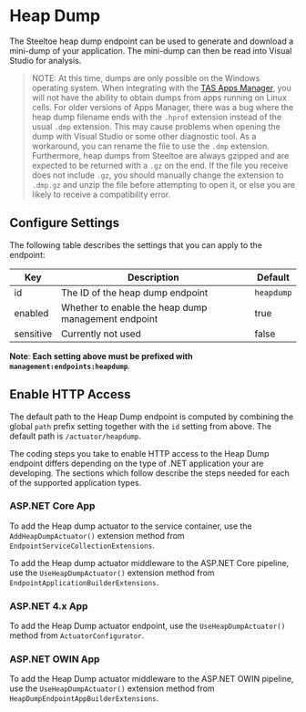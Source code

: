 # Heap Dump

The Steeltoe heap dump endpoint can be used to generate and download a mini-dump of your application. The mini-dump can then be read into Visual Studio for analysis.

>NOTE: At this time, dumps are only possible on the Windows operating system. When integrating with the [TAS Apps Manager](https://docs.pivotal.io/pivotalcf/2-0/console/index.html), you will not have the ability to obtain dumps from apps running on Linux cells. For older versions of Apps Manager, there was a bug where the heap dump filename ends with the `.hprof` extension instead of the usual `.dmp` extension. This may cause problems when opening the dump with Visual Studio or some other diagnostic tool. As a workaround, you can rename the file to use the `.dmp` extension. Furthermore, heap dumps from Steeltoe are always gzipped and are expected to be returned with a `.gz` on the end. If the file you receive does not include `.gz`, you should manually change the extension to `.dmp.gz` and unzip the file before attempting to open it, or else you are likely to receive a compatibility error.

## Configure Settings

The following table describes the settings that you can apply to the endpoint:

|Key|Description|Default|
|---|---|---|
|id|The ID of the heap dump endpoint|`heapdump`|
|enabled|Whether to enable the heap dump management endpoint|true|
|sensitive|Currently not used|false|

**Note**: **Each setting above must be prefixed with `management:endpoints:heapdump`**.

## Enable HTTP Access

The default path to the Heap Dump endpoint is computed by combining the global `path` prefix setting together with the `id` setting from above. The default path is `/actuator/heapdump`.

The coding steps you take to enable HTTP access to the Heap Dump endpoint differs depending on the type of .NET application your are developing.  The sections which follow describe the steps needed for each of the supported application types.

### ASP.NET Core App

To add the Heap dump actuator to the service container, use the `AddHeapDumpActuator()` extension method from `EndpointServiceCollectionExtensions`.

To add the Heap dump actuator middleware to the ASP.NET Core pipeline, use the `UseHeapDumpActuator()` extension method from `EndpointApplicationBuilderExtensions`.

### ASP.NET 4.x App

To add the Heap Dump actuator endpoint, use the `UseHeapDumpActuator()` method from `ActuatorConfigurator`.

### ASP.NET OWIN App

To add the Heap Dump actuator middleware to the ASP.NET OWIN pipeline, use the `UseHeapDumpActuator()` extension method from `HeapDumpEndpointAppBuilderExtensions`.
